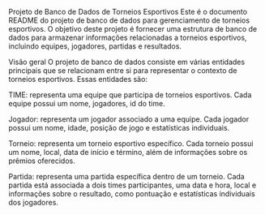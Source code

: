 Projeto de Banco de Dados de Torneios Esportivos
Este é o documento README do projeto de banco de dados para gerenciamento de torneios esportivos. O objetivo deste projeto é fornecer uma estrutura de banco de dados para armazenar informações relacionadas a torneios esportivos, incluindo equipes, jogadores, partidas e resultados.

Visão geral
O projeto de banco de dados consiste em várias entidades principais que se relacionam entre si para representar o contexto de torneios esportivos. Essas entidades são:

TIME: representa uma equipe que participa de torneios esportivos. Cada equipe possui um nome, jogadores, id do time.

Jogador: representa um jogador associado a uma equipe. Cada jogador possui um nome, idade, posição de jogo e estatísticas individuais.

Torneio: representa um torneio esportivo específico. Cada torneio possui um nome, local, data de início e término, além de informações sobre os prêmios oferecidos.

Partida: representa uma partida específica dentro de um torneio. Cada partida está associada a dois times participantes, uma data e hora, local e informações sobre o resultado, como pontuação e estatísticas individuais dos jogadores.
